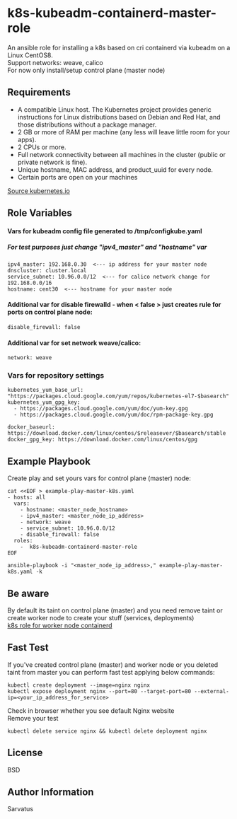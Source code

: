 k8s-kubeadm-containerd-master-role
=========

An ansible role for installing a k8s based on cri containerd via kubeadm on a Linux CentOS8.  
Support networks: weave, calico  
For now only install/setup control plane (master node)
    
    
Requirements
------------

- A compatible Linux host. The Kubernetes project provides generic instructions for Linux distributions based on Debian and Red Hat, and those distributions without a package manager.
- 2 GB or more of RAM per machine (any less will leave little room for your apps).
- 2 CPUs or more.
- Full network connectivity between all machines in the cluster (public or private network is fine).
- Unique hostname, MAC address, and product_uuid for every node.
- Certain ports are open on your machines

[Source kubernetes.io](https://kubernetes.io/docs/setup/production-environment/tools/kubeadm/install-kubeadm/)
  
  
Role Variables
--------------

#### Vars for kubeadm config file  generated to /tmp/configkube.yaml
##### For test purposes just change "ipv4_master" and "hostname" var
```
ipv4_master: 192.168.0.30  <--- ip address for your master node  
dnscluster: cluster.local  
service_subnet: 10.96.0.0/12  <--- for calico network change for 192.168.0.0/16
hostname: cent30  <--- hostname for your master node  
```

#### Additional var for disable firewalld - when < false > just creates rule for ports on control plane node: 
```
disable_firewall: false
```
#### Additional var for set network weave/calico: 
```
network: weave
```

### Vars for repository settings
```
kubernetes_yum_base_url: "https://packages.cloud.google.com/yum/repos/kubernetes-el7-$basearch"  
kubernetes_yum_gpg_key:
  - https://packages.cloud.google.com/yum/doc/yum-key.gpg  
  - https://packages.cloud.google.com/yum/doc/rpm-package-key.gpg

docker_baseurl: https://download.docker.com/linux/centos/$releasever/$basearch/stable  
docker_gpg_key: https://download.docker.com/linux/centos/gpg
```
  
  
Example Playbook
----------------

Create play and set yours vars for control plane (master) node:
```
cat <<EOF > example-play-master-k8s.yaml
- hosts: all
  vars:
    - hostname: <master_node_hostname>
    - ipv4_master: <master_node_ip_address>
    - network: weave
    - service_subnet: 10.96.0.0/12
    - disable_firewall: false
  roles:
    -  k8s-kubeadm-containerd-master-role
EOF
```
```
ansible-playbook -i "<master_node_ip_address>," example-play-master-k8s.yaml -k
```
Be aware
--------
By default its taint on control plane (master) and you need remove taint or create worker node to create your stuff (services, deployments)      
[k8s role for worker node containerd](https://github.com/Sarvatus/k8s-kubeadm-containerd-worker-role)
  
Fast Test
--------
If you've created control plane (master) and worker node or you deleted taint from master you can perform fast test applying below commands:
```
kubectl create deployment --image=nginx nginx  
kubectl expose deployment nginx --port=80 --target-port=80 --external-ip=<your_ip_address_for_service>
```
Check in browser whether you see default Nginx website  
Remove your test  
```
kubectl delete service nginx && kubectl delete deployment nginx
```

License
-------

BSD

Author Information
------------------

Sarvatus 
